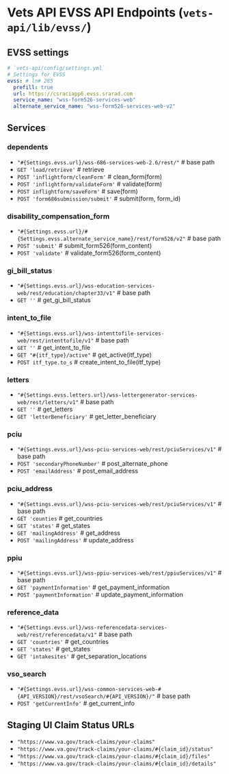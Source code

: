 # Vets API EVSS API Endpoints (`vets-api/lib/evss/`)

## EVSS settings

```yaml
# `vets-api/config/settings.yml`
# Settings for EVSS
evss: # ln# 285
  prefill: true
  url: https://csraciapp6.evss.srarad.com
  service_name: "wss-form526-services-web"
  alternate_service_name: "wss-form526-services-web-v2"
```

## Services

### dependents

- `"#{Settings.evss.url}/wss-686-services-web-2.6/rest/"` # base path
- `GET 'load/retrieve'`                                   # retrieve
- `POST 'inflightform/cleanForm'`                         # clean_form(form)
- `POST 'inflightform/validateForm'`                      # validate(form)
- `POST inflightform/saveForm'`                           # save(form)
- `POST 'form686submission/submit'`                       # submit(form, form_id)

### disability_compensation_form

- `"#{Settings.evss.url}/#{Settings.evss.alternate_service_name}/rest/form526/v2"` # base path
- `POST 'submit'`                                                                  # submit_form526(form_content)
- `POST 'validate'`                                                                # validate_form526(form_content)

### gi_bill_status

- `"#{Settings.evss.url}/wss-education-services-web/rest/education/chapter33/v1"` # base path
- `GET ''`                                                                        # get_gi_bill_status

### intent_to_file

- `"#{Settings.evss.url}/wss-intenttofile-services-web/rest/intenttofile/v1"` # base path
- `GET ''`                                                                    # get_intent_to_file
- `GET "#{itf_type}/active"`                                                  # get_active(itf_type)
- `POST itf_type.to_s`                                                        # create_intent_to_file(itf_type)

### letters

- `"#{Settings.evss.letters.url}/wss-lettergenerator-services-web/rest/letters/v1"` # base path
- `GET ''`                                                                          # get_letters
- `GET 'letterBeneficiary'`                                                         # get_letter_beneficiary

### pciu

- `"#{Settings.evss.url}/wss-pciu-services-web/rest/pciuServices/v1"` # base path
- `POST 'secondaryPhoneNumber'`                                       # post_alternate_phone
- `POST 'emailAddress'`                                               # post_email_address

### pciu_address

- `"#{Settings.evss.url}/wss-pciu-services-web/rest/pciuServices/v1"` # base path
- `GET 'counties`                                                     # get_countries
- `GET 'states'`                                                      # get_states
- `GET 'mailingAddress'`                                              # get_address
- `POST 'mailingAddress'`                                             # update_address

### ppiu

- `"#{Settings.evss.url}/wss-ppiu-services-web/rest/ppiuServices/v1"` # base path
- `GET 'paymentInformation'`                                          # get_payment_information
- `POST 'paymentInformation'`                                         # update_payment_information

### reference_data

- `"#{Settings.evss.url}/wss-referencedata-services-web/rest/referencedata/v1"` # base path
- `GET 'countries'`                                                             # get_countries
- `GET 'states'`                                                                # get_states
- `GET 'intakesites'`                                                           # get_separation_locations 

### vso_search

- `"#{Settings.evss.url}/wss-common-services-web-#{API_VERSION}/rest/vsoSearch/#{API_VERSION}/"` # base path
- `POST 'getCurrentInfo'`                                                                        # get_current_info

## Staging UI Claim Status URLs

- `"https://www.va.gov/track-claims/your-claims"`
- `"https://www.va.gov/track-claims/your-claims/#{claim_id}/status"`
- `"https://www.va.gov/track-claims/your-claims/#{claim_id}/files"`
- `"https://www.va.gov/track-claims/your-claims/#{claim_id}/details"`
